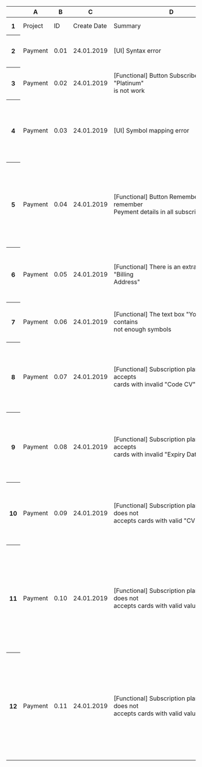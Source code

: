 <meta http-equiv="Content-Type" content="text/html; charset=utf-8"><link type="text/css" rel="stylesheet" href="resources/sheet.css" >
<div class="ritz grid-container" dir="ltr"><table class="waffle" cellspacing="0" cellpadding="0"><thead><tr><th class="row-header freezebar-origin-ltr"></th><th id="0C0" style="width:81px" class="column-headers-background">A</th><th id="0C1" style="width:42px" class="column-headers-background">B</th><th id="0C2" style="width:87px" class="column-headers-background">C</th><th id="0C3" style="width:310px" class="column-headers-background">D</th><th id="0C4" style="width:59px" class="column-headers-background">E</th><th id="0C5" style="width:53px" class="column-headers-background">F</th><th id="0C6" style="width:61px" class="column-headers-background">G</th><th id="0C7" style="width:458px" class="column-headers-background">H</th><th id="0C8" style="width:100px" class="column-headers-background">I</th><th id="0C9" style="width:100px" class="column-headers-background">J</th><th id="0C10" style="width:100px" class="column-headers-background">K</th></tr></thead><tbody><tr style='height:20px;'><th id="0R0" style="height: 20px;" class="row-headers-background"><div class="row-header-wrapper" style="line-height: 20px;">1</div></th><td class="s0" dir="ltr">Project</td><td class="s0" dir="ltr">ID</td><td class="s0" dir="ltr">Create Date</td><td class="s0" dir="ltr">Summary</td><td class="s0" dir="ltr">Status</td><td class="s0" dir="ltr">Priority</td><td class="s0" dir="ltr">Severity</td><td class="s0" dir="ltr">Description</td><td class="s0" dir="ltr">Environment</td><td class="s0" dir="ltr">Affects Version</td><td class="s0" dir="ltr">Reporter</td></tr><tr style='height:20px;'><th id="0R1" style="height: 20px;" class="row-headers-background"><div class="row-header-wrapper" style="line-height: 20px;">2</div></th><td class="s1" dir="ltr">Payment</td><td class="s1" dir="ltr">0.01</td><td class="s1" dir="ltr">24.01.2019</td><td class="s1" dir="ltr">[UI] Syntax error</td><td class="s1" dir="ltr">new</td><td class="s1" dir="ltr">Medium</td><td class="s1" dir="ltr">Minor</td><td class="s1 softmerge" dir="ltr"><div class="softmerge-inner" style="width: 455px; left: -1px;">In upper right corner of  bloc &quot;Silver&quot; present syntax error in word &quot;Popular&quot;<br>ER: Most Popular<br>AR: Most Populr</div></td><td class="s2 softmerge" dir="ltr"><div class="softmerge-inner" style="width: 198px; left: -1px;">Chrome <br>70.0.3538.102</div></td><td class="s3"></td><td class="s3"></td></tr><tr style='height:20px;'><th id="0R2" style="height: 20px;" class="row-headers-background"><div class="row-header-wrapper" style="line-height: 20px;">3</div></th><td class="s1" dir="ltr">Payment</td><td class="s1" dir="ltr">0.02</td><td class="s1" dir="ltr">24.01.2019</td><td class="s1 softmerge" dir="ltr"><div class="softmerge-inner" style="width: 307px; left: -1px;">[Functional] Button Subscribe in bloc &quot;Platinum&quot; <br>is not work</div></td><td class="s1" dir="ltr">new</td><td class="s1" dir="ltr">High</td><td class="s1" dir="ltr">Critical</td><td class="s1 softmerge" dir="ltr"><div class="softmerge-inner" style="width: 455px; left: -1px;">Button Subscribe in bloc &quot;Platinum&quot; does not call  required function<br>ER: Opened window &quot;Payment Details&quot;<br>AR: Window &quot;Payment Details&quot; is not open</div></td><td class="s2 softmerge" dir="ltr"><div class="softmerge-inner" style="width: 198px; left: -1px;">Chrome <br>70.0.3538.102</div></td><td class="s3"></td><td class="s3"></td></tr><tr style='height:20px;'><th id="0R3" style="height: 20px;" class="row-headers-background"><div class="row-header-wrapper" style="line-height: 20px;">4</div></th><td class="s1" dir="ltr">Payment</td><td class="s1" dir="ltr">0.03</td><td class="s1" dir="ltr">24.01.2019</td><td class="s1" dir="ltr">[UI] Symbol mapping error</td><td class="s1" dir="ltr">new</td><td class="s1" dir="ltr">Medium</td><td class="s1" dir="ltr">Minor</td><td class="s1 softmerge" dir="ltr"><div class="softmerge-inner" style="width: 455px; left: -1px;">1. Push button Subscribe in bloc Bronze<br>2. Enter in field &quot;Your name&quot; valid value.<br>3. Enter in field &quot;Card Number&quot; valid value.<br>4. Enter in field &quot;Expiry Date&quot; valid value.<br>5. Enter in field &quot;Code CV&quot; valid value.<br>6. Push button Pay<br>ER: Stripe user detected!<br>AR: Stripe user detected! 😱</div></td><td class="s2 softmerge" dir="ltr"><div class="softmerge-inner" style="width: 198px; left: -1px;">Chrome <br>70.0.3538.102</div></td><td class="s3"></td><td class="s3"></td></tr><tr style='height:20px;'><th id="0R4" style="height: 20px;" class="row-headers-background"><div class="row-header-wrapper" style="line-height: 20px;">5</div></th><td class="s1" dir="ltr">Payment</td><td class="s1" dir="ltr">0.04</td><td class="s1" dir="ltr">24.01.2019</td><td class="s1 softmerge" dir="ltr"><div class="softmerge-inner" style="width: 307px; left: -1px;">[Functional] Button Remember does not remember<br> Peyment details in all subscription plans</div></td><td class="s1" dir="ltr">new</td><td class="s1" dir="ltr">Major</td><td class="s1" dir="ltr">Medium</td><td class="s1 softmerge" dir="ltr"><div class="softmerge-inner" style="width: 455px; left: -1px;">1. Push button Subscribe in any bloc of subscription plan<br>2. Enter in field &quot;Your name&quot; valid value.<br>3. Enter in field &quot;Card Number&quot; valid value.<br>4. Enter in field &quot;Expiry Date&quot; valid value.<br>5. Enter in field &quot;Code CV&quot; valid value.<br>6. Tick the checkbox Remember.<br>7. Push button Pay.<br>8. Push button Esc.<br>9. Push button Subscribe in any bloc of subscription plan<br>ER: Payment details is already written.<br>AR: Payment datails is empty.</div></td><td class="s2 softmerge" dir="ltr"><div class="softmerge-inner" style="width: 198px; left: -1px;">Chrome <br>70.0.3538.102</div></td><td class="s3"></td><td class="s3"></td></tr><tr style='height:20px;'><th id="0R5" style="height: 20px;" class="row-headers-background"><div class="row-header-wrapper" style="line-height: 20px;">6</div></th><td class="s1" dir="ltr">Payment</td><td class="s1" dir="ltr">0.05</td><td class="s1" dir="ltr">24.01.2019</td><td class="s1 softmerge" dir="ltr"><div class="softmerge-inner" style="width: 307px; left: -1px;">[Functional] There is an extra text box &quot;Billing<br> Address&quot;</div></td><td class="s1" dir="ltr">new</td><td class="s1" dir="ltr">High</td><td class="s1" dir="ltr">Major</td><td class="s1 softmerge" dir="ltr"><div class="softmerge-inner" style="width: 455px; left: -1px;">1. Push button Subscribe in any bloc of subscription plan.<br>ER: There are Text boxes: &quot;Your name&quot;, &quot;Card Number&quot;, &quot;Expiry Date&quot;, <br>&quot;Code CV&quot;.<br>AR: There are Text boxes: &quot;Your name&quot;, &quot;Bulling Address&quot;, &quot;Card Number&quot;,<br> &quot;Expiry Date&quot;, &quot;Code CV&quot;.</div></td><td class="s2 softmerge" dir="ltr"><div class="softmerge-inner" style="width: 198px; left: -1px;">Chrome <br>70.0.3538.102</div></td><td class="s3"></td><td class="s3"></td></tr><tr style='height:20px;'><th id="0R6" style="height: 20px;" class="row-headers-background"><div class="row-header-wrapper" style="line-height: 20px;">7</div></th><td class="s1" dir="ltr">Payment</td><td class="s1" dir="ltr">0.06</td><td class="s1" dir="ltr">24.01.2019</td><td class="s1 softmerge" dir="ltr"><div class="softmerge-inner" style="width: 307px; left: -1px;">[Functional] The text box &quot;Your Name&quot;  contains <br>not enough symbols</div></td><td class="s1" dir="ltr">new</td><td class="s1" dir="ltr">High</td><td class="s1" dir="ltr">Medium</td><td class="s1 softmerge" dir="ltr"><div class="softmerge-inner" style="width: 455px; left: -1px;">1. Push button Subscribe in any bloc of subscription plan.<br>2. Enter in field &quot;Your Name&quot; max number of characters.<br>ER: max numbers of characters within 25-35 symbols<br>AR: max numbers of characters within 17 symbols (this is not enough)</div></td><td class="s2 softmerge" dir="ltr"><div class="softmerge-inner" style="width: 198px; left: -1px;">Chrome <br>70.0.3538.102</div></td><td class="s3"></td><td class="s3"></td></tr><tr style='height:20px;'><th id="0R7" style="height: 20px;" class="row-headers-background"><div class="row-header-wrapper" style="line-height: 20px;">8</div></th><td class="s1" dir="ltr">Payment</td><td class="s1" dir="ltr">0.07</td><td class="s1" dir="ltr">24.01.2019</td><td class="s1 softmerge" dir="ltr"><div class="softmerge-inner" style="width: 307px; left: -1px;">[Functional] Subscription plan &quot;Bronze&quot; accepts<br> cards with invalid &quot;Code CV&quot;</div></td><td class="s1" dir="ltr">new</td><td class="s1" dir="ltr">High</td><td class="s1" dir="ltr">Critical</td><td class="s1 softmerge" dir="ltr"><div class="softmerge-inner" style="width: 455px; left: -1px;">1. Push button Subscribe in bloc Bronze<br>2. Enter in field &quot;Your name&quot; valid value.<br>3. Enter in field &quot;Card Number&quot; valid value.<br>4. Enter in field &quot;Expiry Date&quot; valid value.<br>5. Enter in field &quot;Code CV&quot; invalid value.<br>6. Push button Pay<br>ER: Error massage: Charge is declined with an incorrect CV code.<br>AR: Stripe user detected! 😱</div></td><td class="s2 softmerge" dir="ltr"><div class="softmerge-inner" style="width: 198px; left: -1px;">Chrome <br>70.0.3538.102</div></td><td class="s3"></td><td class="s3"></td></tr><tr style='height:20px;'><th id="0R8" style="height: 20px;" class="row-headers-background"><div class="row-header-wrapper" style="line-height: 20px;">9</div></th><td class="s1" dir="ltr">Payment</td><td class="s1" dir="ltr">0.08</td><td class="s1" dir="ltr">24.01.2019</td><td class="s1 softmerge" dir="ltr"><div class="softmerge-inner" style="width: 307px; left: -1px;">[Functional] Subscription plan &quot;Bronze&quot; accepts<br> cards with invalid &quot;Expiry Date&quot;</div></td><td class="s1" dir="ltr">new</td><td class="s1" dir="ltr">High</td><td class="s1" dir="ltr">Critical</td><td class="s1 softmerge" dir="ltr"><div class="softmerge-inner" style="width: 455px; left: -1px;">1. Push button Subscribe in bloc Bronze<br>2. Enter in field &quot;Your name&quot; valid value.<br>3. Enter in field &quot;Card Number&quot; valid value.<br>4. Enter in field &quot;Expiry Date&quot; invalid value.<br>5. Enter in field &quot;Code CV&quot; valid value.<br>6. Push button Pay<br>ER: Error massage: Charge is declined with an expired card code.<br>AR: Stripe user detected! 😱</div></td><td class="s2 softmerge" dir="ltr"><div class="softmerge-inner" style="width: 198px; left: -1px;">Chrome <br>70.0.3538.102</div></td><td class="s3"></td><td class="s3"></td></tr><tr style='height:20px;'><th id="0R9" style="height: 20px;" class="row-headers-background"><div class="row-header-wrapper" style="line-height: 20px;">10</div></th><td class="s1" dir="ltr">Payment</td><td class="s1" dir="ltr">0.09</td><td class="s1" dir="ltr">24.01.2019</td><td class="s1 softmerge" dir="ltr"><div class="softmerge-inner" style="width: 307px; left: -1px;">[Functional] Subscription plan &quot;Silver&quot; does not <br> accepts cards with valid &quot;CV Code&quot;</div></td><td class="s1" dir="ltr">new</td><td class="s1" dir="ltr">High</td><td class="s1" dir="ltr">Critical</td><td class="s1 softmerge" dir="ltr"><div class="softmerge-inner" style="width: 455px; left: -1px;">1. Push button Subscribe in bloc Silver<br>2. Enter in field &quot;Your name&quot; valid value.<br>3. Enter in field &quot;Card Number&quot; valid value.<br>4. Enter in field &quot;Expiry Date&quot; valid value.<br>5. Enter in field &quot;Code CV&quot; valid value.<br>6. Push button Pay<br>ER: Stripe user detected!<br>AR: Charge is declined with a card_declined code.</div></td><td class="s2 softmerge" dir="ltr"><div class="softmerge-inner" style="width: 198px; left: -1px;">Chrome <br>70.0.3538.102</div></td><td class="s3"></td><td class="s3"></td></tr><tr style='height:20px;'><th id="0R10" style="height: 20px;" class="row-headers-background"><div class="row-header-wrapper" style="line-height: 20px;">11</div></th><td class="s1" dir="ltr">Payment</td><td class="s1" dir="ltr">0.10</td><td class="s1" dir="ltr">24.01.2019</td><td class="s1 softmerge" dir="ltr"><div class="softmerge-inner" style="width: 307px; left: -1px;">[Functional] Subscription plan &quot;Silver&quot; does not <br> accepts cards with valid values</div></td><td class="s1" dir="ltr">new</td><td class="s1" dir="ltr">High</td><td class="s1" dir="ltr">Critical</td><td class="s1 softmerge" dir="ltr"><div class="softmerge-inner" style="width: 455px; left: -1px;">1. Push button Subscribe in bloc Silver<br>2. Enter in field &quot;Your name&quot; valid value.<br>3. Enter in field &quot;Card Number&quot; valid value.<br>4. Enter in field &quot;Expiry Date&quot; valid value.<br>5. Enter in field &quot;Code CV&quot; valid value.<br>6. Push button Pay<br>ER: Stripe user detected!<br>AR:Error massage: Charge is declined with a card_declined code. OR<br>Charge is declined with a processing_error code. OR<br>Charge succeeds and domestic pricing is used (other test cards use<br> international pricing). This card is only significant in countries with split pricing.</div></td><td class="s2 softmerge" dir="ltr"><div class="softmerge-inner" style="width: 198px; left: -1px;">Chrome <br>70.0.3538.102</div></td><td class="s3"></td><td class="s3"></td></tr><tr style='height:20px;'><th id="0R11" style="height: 20px;" class="row-headers-background"><div class="row-header-wrapper" style="line-height: 20px;">12</div></th><td class="s1" dir="ltr">Payment</td><td class="s1" dir="ltr">0.11</td><td class="s1" dir="ltr">24.01.2019</td><td class="s1 softmerge" dir="ltr"><div class="softmerge-inner" style="width: 307px; left: -1px;">[Functional] Subscription plan &quot;Gold&quot; does not <br> accepts cards with valid values</div></td><td class="s1" dir="ltr">new</td><td class="s1" dir="ltr">High</td><td class="s1" dir="ltr">Critical</td><td class="s1 softmerge" dir="ltr"><div class="softmerge-inner" style="width: 455px; left: -1px;">1. Push button Subscribe in bloc Silver<br>2. Enter in field &quot;Your name&quot; valid value.<br>3. Enter in field &quot;Card Number&quot; valid value.<br>4. Enter in field &quot;Expiry Date&quot; valid value.<br>5. Enter in field &quot;Code CV&quot; valid value.<br>6. Push button Pay<br>ER: Stripe user detected!<br>AR:Error massage: Charge is declined with an incorrect_cvc code. OR<br>Charge is declined with a processing_error code. OR<br>Charge succeeds and funds will be added directly to your available balance<br> (bypassing your pending balance). OR<br>Charge is declined with a card_declined code.</div></td><td class="s2 softmerge" dir="ltr"><div class="softmerge-inner" style="width: 198px; left: -1px;">Chrome <br>70.0.3538.102</div></td><td class="s3"></td><td class="s3"></td></tr></tbody></table></div>